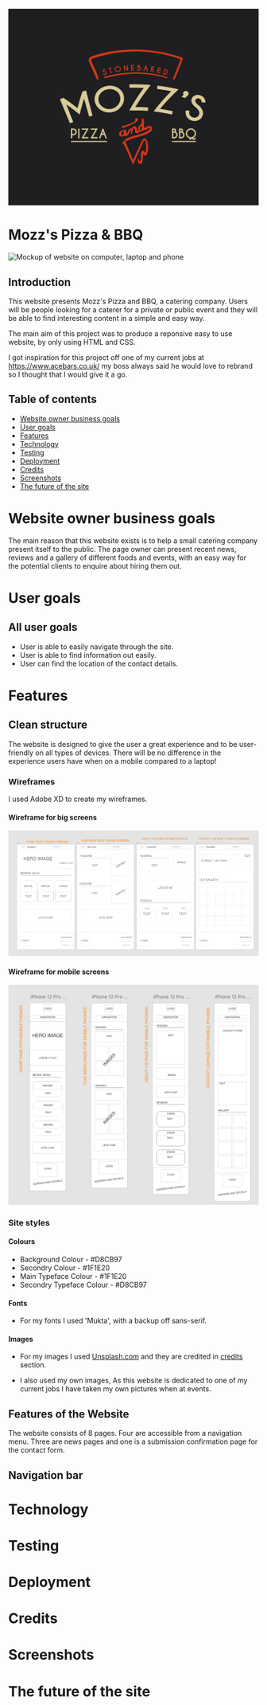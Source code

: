 ![Mozzs logo](assets/md-images/mozzs.png)
# Mozz's Pizza & BBQ

![Mockup of website on computer, laptop and phone](assets/md-images/mockup.png)

## Introduction
This website presents Mozz's Pizza and BBQ, a catering company. Users will be people looking for a caterer for a private or public event and they will be able to find interesting content in a simple and easy way.

The main aim of this project was to produce a reponsive easy to use website, by only using HTML and CSS.

I got inspiration for this project off one of my current jobs at https://www.acebars.co.uk/ my boss always said he would love to rebrand so I thought that I would give it a go.

## Table of contents
* [Website owner business goals](#Website-owner-business-goals)
* [User goals](#User-goals)
* [Features](#Features)
* [Technology](#Technology)
* [Testing](#Testing)
* [Deployment](#Deployment)
* [Credits](#Credits)
* [Screenshots](#Screenshots)
* [The future of the site](#Future)





# Website owner business goals
The main reason that this website exists is to help a small catering company present itself to the public. The page owner can present recent news, reviews and a gallery of different foods and events, with an easy way for the potential clients to enquire about hiring them out.
# User goals
## All user goals
- User is able to easily navigate through the site.
- User is able to find information out easily.
- User can find the location of the contact details.
# Features
## Clean structure
The website is designed to give the user a great experience and to be user-friendly on all types of devices. There will be no difference in the experience users have when on a mobile compared to a laptop!

### Wireframes
I used Adobe XD to create my wireframes.
#### Wireframe for big screens
![wireframes](assets/md-images/wireframe-big-screens.png)

#### Wireframe for mobile screens
![wireframes](assets/md-images/wireframe-small-screens.png)

### Site styles

#### Colours
* Background Colour - #D8CB97
* Secondry Colour - #1F1E20
* Main Typeface Colour - #1F1E20
* Secondry Typeface Colour - #D8CB97

#### Fonts
* For my fonts I used 'Mukta', with a backup off sans-serif.

#### Images 

* For my images I used [Unsplash.com](https://unsplash.com) and they are credited in [credits](#credits) section.

* I also used my own images, As this website is dedicated to one of my current jobs I have taken my own pictures when at events.

## Features of the Website
The website consists of 8 pages. Four are accessible from a navigation menu. Three are news pages and one is a submission confirmation page for the contact form.

## Navigation bar


# Technology
# Testing
# Deployment
# Credits
# Screenshots
# The future of the site

